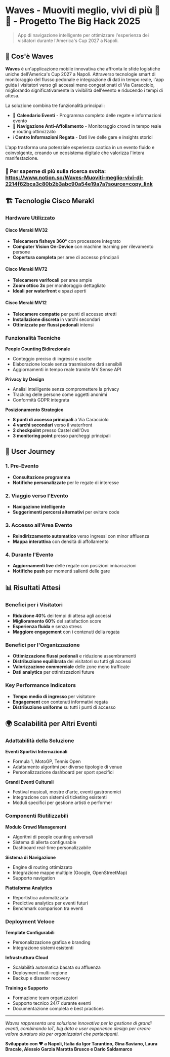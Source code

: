 # Waves - Muoviti meglio, vivi di più 🌊⛵ - Progetto The Big Hack 2025

> App di navigazione intelligente per ottimizzare l'esperienza dei visitatori durante l'America's Cup 2027 a Napoli.

## 🎯 Cos'è Waves

**Waves** è un'applicazione mobile innovativa che affronta le sfide logistiche uniche dell'America's Cup 2027 a Napoli. Attraverso tecnologie smart di monitoraggio del flusso pedonale e integrazione di dati in tempo reale, l'app guida i visitatori verso gli accessi meno congestionati di Via Caracciolo, migliorando significativamente la vivibilità dell'evento e riducendo i tempi di attesa.

La soluzione combina tre funzionalità principali:
- 📅 **Calendario Eventi** - Programma completo delle regate e informazioni evento
- 🚶 **Navigazione Anti-Affollamento** - Monitoraggio crowd in tempo reale e routing ottimizzato
- ℹ️ **Centro Informazioni Regata** - Dati live delle gare e insights storici

L'app trasforma una potenziale esperienza caotica in un evento fluido e coinvolgente, creando un ecosistema digitale che valorizza l'intera manifestazione.

### 📖 Per saperne di più sulla ricerca svolta: https://www.notion.so/Waves-Muoviti-meglio-vivi-di-2214f62bca3c80b2b3abc90a54e19a7a?source=copy_link

## 🏗️ Tecnologie Cisco Meraki

### Hardware Utilizzato

#### Cisco Meraki MV32
- **Telecamera fisheye 360°** con processore integrato
- **Computer Vision On-Device** con machine learning per rilevamento persone
- **Copertura completa** per aree di accesso principali

#### Cisco Meraki MV72  
- **Telecamere varifocali** per aree ampie
- **Zoom ottico 3x** per monitoraggio dettagliato
- **Ideali per waterfront** e spazi aperti

#### Cisco Meraki MV12
- **Telecamere compatte** per punti di accesso stretti
- **Installazione discreta** in varchi secondari
- **Ottimizzate per flussi pedonali** intensi

### Funzionalità Tecniche

**People Counting Bidirezionale**
- Conteggio preciso di ingressi e uscite
- Elaborazione locale senza trasmissione dati sensibili
- Aggiornamenti in tempo reale tramite MV Sense API

**Privacy by Design**
- Analisi intelligente senza compromettere la privacy
- Tracking delle persone come oggetti anonimi
- Conformità GDPR integrata

**Posizionamento Strategico**
- **8 punti di accesso principali** a Via Caracciolo
- **4 varchi secondari** verso il waterfront  
- **2 checkpoint** presso Castel dell'Ovo
- **3 monitoring point** presso parcheggi principali

## 📱 User Journey

### 1. Pre-Evento
- **Consultazione programma**
- **Notifiche personalizzate** per le regate di interesse

### 2. Viaggio verso l'Evento
- **Navigazione intelligente**
- **Suggerimenti percorsi alternativi** per evitare code

### 3. Accesso all'Area Evento
- **Reindirizzamento automatico** verso ingressi con minor affluenza
- **Mappa interattiva** con densità di affollamento

### 4. Durante l'Evento
- **Aggiornamenti live** delle regate con posizioni imbarcazioni
- **Notifiche push** per momenti salienti delle gare

## 📊 Risultati Attesi

### Benefici per i Visitatori
- **Riduzione 40%** dei tempi di attesa agli accessi
- **Miglioramento 60%** del satisfaction score
- **Esperienza fluida** e senza stress
- **Maggiore engagement** con i contenuti della regata

### Benefici per l'Organizzazione
- **Ottimizzazione flussi pedonali** e riduzione assembramenti
- **Distribuzione equilibrata** dei visitatori su tutti gli accessi
- **Valorizzazione commerciale** delle zone meno trafficate
- **Dati analytics** per ottimizzazioni future

### Key Performance Indicators
- **Tempo medio di ingresso** per visitatore
- **Engagement** con contenuti informativi regata
- **Distribuzione uniforme** su tutti i punti di accesso

## 🌍 Scalabilità per Altri Eventi

### Adattabilità della Soluzione

**Eventi Sportivi Internazionali**
- Formula 1, MotoGP, Tennis Open
- Adattamento algoritmi per diverse tipologie di venue
- Personalizzazione dashboard per sport specifici

**Grandi Eventi Culturali**
- Festival musicali, mostre d'arte, eventi gastronomici
- Integrazione con sistemi di ticketing esistenti
- Moduli specifici per gestione artisti e performer

### Componenti Riutilizzabili

**Modulo Crowd Management**
- Algoritmi di people counting universali
- Sistema di allerta configurable
- Dashboard real-time personalizzabile

**Sistema di Navigazione**
- Engine di routing ottimizzato
- Integrazione mappe multiple (Google, OpenStreetMap)
- Supporto navigation

**Piattaforma Analytics**
- Reportistica automatizzata
- Predictive analytics per eventi futuri
- Benchmark comparison tra eventi

### Deployment Veloce

**Template Configurabili**
- Personalizzazione grafica e branding
- Integrazione sistemi esistenti

**Infrastruttura Cloud**
- Scalabilità automatica basata su affluenza
- Deployment multi-regione
- Backup e disaster recovery

**Training e Supporto**
- Formazione team organizzatori
- Supporto tecnico 24/7 durante eventi
- Documentazione completa e best practices

---

*Waves rappresenta una soluzione innovativa per la gestione di grandi eventi, combinando IoT, big data e user experience design per creare valore duraturo sia per organizzatori che partecipanti.*

**Sviluppato con ❤️ a Napoli, Italia da Igor Tarantino, Gina Saviano, Laura Bracale, Alessio Garzia Marotta Brusco e Dario Saldamarco**
